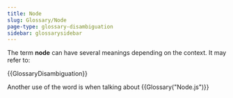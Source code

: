 ```yaml
---
title: Node
slug: Glossary/Node
page-type: glossary-disambiguation
sidebar: glossarysidebar
---
```



The term **node** can have several meanings depending on the context. It may refer to:

{{GlossaryDisambiguation}}

Another use of the word is when talking about {{Glossary("Node.js")}}
